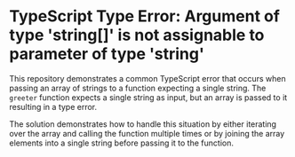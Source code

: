 # TypeScript Type Error: Argument of type 'string[]' is not assignable to parameter of type 'string'

This repository demonstrates a common TypeScript error that occurs when passing an array of strings to a function expecting a single string. The `greeter` function expects a single string as input, but an array is passed to it resulting in a type error.

The solution demonstrates how to handle this situation by either iterating over the array and calling the function multiple times or by joining the array elements into a single string before passing it to the function.